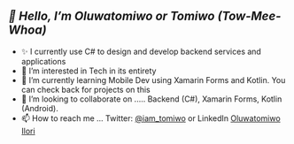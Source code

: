 ## _👋 Hello, I’m Oluwatomiwo or Tomiwo (Tow-Mee-Whoa)_
- ✨ I currently use C# to design and develop backend services and applications
- 👀 I’m interested in Tech in its entirety
- 🌱 I’m currently learning Mobile Dev using Xamarin Forms and Kotlin. You can check back for projects on this
- 💞️ I’m looking to collaborate on ..... Backend (C#), Xamarin Forms, Kotlin (Android). 
- 📫 How to reach me ... Twitter: [@iam_tomiwo](https://twitter.com/iam_tomiwo) or LinkedIn [Oluwatomiwo Ilori](https://www.linkedin.com/in/oluwatomiwo-ilori/)

<!---
imostom/imostom is a ✨ special ✨ repository because its `README.md` (this file) appears on your GitHub profile.
You can click the Preview link to take a look at your changes.
--->
